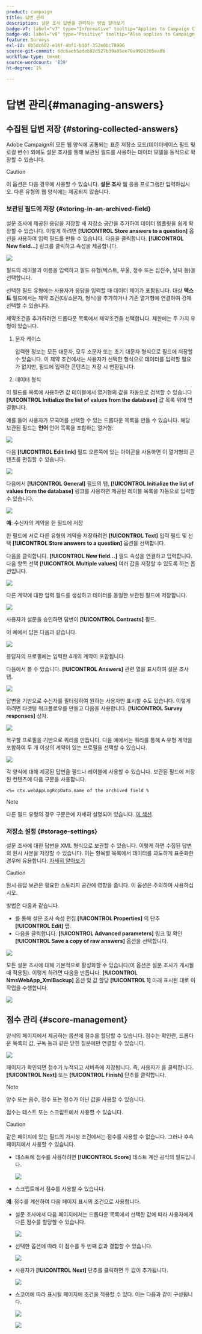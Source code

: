 ```yaml
---
product: campaign
title: 답변 관리
description: 설문 조사 답변을 관리하는 방법 알아보기
badge-v7: label="v7" type="Informative" tooltip="Applies to Campaign Classic v7"
badge-v8: label="v8" type="Positive" tooltip="Also applies to Campaign v8"
feature: Surveys
exl-id: 0b5dc602-e16f-4bf1-bd8f-352e0bc78996
source-git-commit: 6dc6aeb5adeb82d527b39a05ee70a9926205ea0b
workflow-type: tm+mt
source-wordcount: '839'
ht-degree: 1%

---
```


# 답변 관리{#managing-answers}



## 수집된 답변 저장 {#storing-collected-answers}

Adobe Campaign의 모든 웹 양식에 공통되는 표준 저장소 모드(데이터베이스 필드 및 로컬 변수) 외에도 설문 조사를 통해 보관된 필드를 사용하는 데이터 모델을 동적으로 확장할 수 있습니다.

>[!CAUTION]
>
>이 옵션은 다음 경우에 사용할 수 있습니다. **설문 조사** 웹 응용 프로그램만 입력하십시오. 다른 유형의 웹 양식에는 제공되지 않습니다.

### 보관된 필드에 저장 {#storing-in-an-archived-field}

설문 조사에 제공된 응답을 저장할 새 저장소 공간을 추가하여 데이터 템플릿을 쉽게 확장할 수 있습니다. 이렇게 하려면 **[!UICONTROL Store answers to a question]** 옵션을 사용하여 입력 필드를 만들 수 있습니다. 다음을 클릭합니다. **[!UICONTROL New field...]** 링크를 클릭하고 속성을 제공합니다.

![](assets/s_ncs_admin_survey_new_space.png)

필드의 레이블과 이름을 입력하고 필드 유형(텍스트, 부울, 정수 또는 십진수, 날짜 등)을 선택합니다.

선택한 필드 유형에는 사용자가 응답을 입력할 때 데이터 제어가 포함됩니다. 대상 **텍스트** 필드에서는 제약 조건(대/소문자, 형식)을 추가하거나 기존 열거형에 연결하여 강제 선택할 수 있습니다.

제약조건을 추가하려면 드롭다운 목록에서 제약조건을 선택합니다. 제한에는 두 가지 유형이 있습니다.

1. 문자 케이스

   입력한 정보는 모든 대문자, 모두 소문자 또는 초기 대문자 형식으로 필드에 저장할 수 있습니다. 이 제약 조건에서는 사용자가 선택한 형식으로 데이터를 입력할 필요가 없지만, 필드에 입력한 콘텐츠는 저장 시 변환됩니다.

1. 데이터 형식

이 필드를 목록에 사용하면 값 테이블에서 열거형의 값을 자동으로 검색할 수 있습니다 **[!UICONTROL Initialize the list of values from the database]** 값 목록 위에 연결합니다.

예를 들어 사용자가 모국어를 선택할 수 있는 드롭다운 목록을 만들 수 있습니다. 해당 보관된 필드는 **언어** 언어 목록을 포함하는 열거형:

![](assets/s_ncs_admin_survey_database_values_2b.png)

다음 **[!UICONTROL Edit link]** 필드 오른쪽에 있는 아이콘을 사용하면 이 열거형의 콘텐츠를 편집할 수 있습니다.

![](assets/s_ncs_admin_survey_database_values_2c.png)

다음에서 **[!UICONTROL General]** 필드의 탭, **[!UICONTROL Initialize the list of values from the database]** 링크를 사용하면 제공된 레이블 목록을 자동으로 입력할 수 있습니다.

![](assets/s_ncs_admin_survey_database_values_2.png)

**예**: 수신자의 계약을 한 필드에 저장

한 필드에 서로 다른 유형의 계약을 저장하려면 **[!UICONTROL Text]** 입력 필드 및 선택 **[!UICONTROL Store answers to a question]** 옵션을 선택합니다.

다음을 클릭합니다. **[!UICONTROL New field...]** 필드 속성을 연결하고 입력합니다. 다음 항목 선택 **[!UICONTROL Multiple values]** 여러 값을 저장할 수 있도록 하는 옵션입니다.

![](assets/s_ncs_admin_survey_storage_multi_ex1.png)

다른 계약에 대한 입력 필드를 생성하고 데이터를 동일한 보관된 필드에 저장합니다.

![](assets/s_ncs_admin_survey_storage_multi_ex2.png)

사용자가 설문을 승인하면 답변이 **[!UICONTROL Contracts]** 필드.

이 예에서 답은 다음과 같습니다.

![](assets/s_ncs_admin_survey_storage_multi_ex3.png)

응답자의 프로필에는 입력한 4개의 계약이 포함됩니다.

다음에서 볼 수 있습니다. **[!UICONTROL Answers]** 관련 열을 표시하여 설문 조사 탭.

![](assets/s_ncs_admin_survey_storage_multi_ex4.png)

답변을 기반으로 수신자를 필터링하여 원하는 사용자만 표시할 수도 있습니다. 이렇게 하려면 타겟팅 워크플로우를 만들고 다음을 사용합니다. **[!UICONTROL Survey responses]** 상자.

![](assets/s_ncs_admin_survey_read_responses_wf.png)

복구할 프로필을 기반으로 쿼리를 만듭니다. 다음 예에서는 쿼리를 통해 A 유형 계약을 포함하여 두 개 이상의 계약이 있는 프로필을 선택할 수 있습니다.

![](assets/s_ncs_admin_survey_read_responses_edit.png)

각 양식에 대해 제공된 답변을 필드나 레이블에 사용할 수 있습니다. 보관된 필드에 저장된 컨텐츠에 다음 구문을 사용합니다.

```
<%= ctx.webAppLogRcpData.name of the archived field %
```

>[!NOTE]
>
>다른 필드 유형의 경우 구문은에 자세히 설명되어 있습니다. [이 섹션](../../platform/using/about-queries-in-campaign.md).

### 저장소 설정 {#storage-settings}

설문 조사에 대한 답변을 XML 형식으로 보관할 수 있습니다. 이렇게 하면 수집된 답변의 원시 사본을 저장할 수 있습니다. 이는 항목별 목록에서 데이터를 과도하게 표준화한 경우에 유용합니다. [자세히 알아보기](../../surveys/using/publish--track-and-use-collected-data.md#standardizing-data)

>[!CAUTION]
>
>원시 응답 보관은 필요한 스토리지 공간에 영향을 줍니다. 이 옵션은 주의하여 사용하십시오.

방법은 다음과 같습니다.

* 를 통해 설문 조사 속성 편집 **[!UICONTROL Properties]** 의 단추 **[!UICONTROL Edit]** 탭.
* 다음을 클릭합니다. **[!UICONTROL Advanced parameters]** 링크 및 확인 **[!UICONTROL Save a copy of raw answers]** 옵션을 선택합니다.

![](assets/s_ncs_admin_survey_xml_archive_option.png)

모든 설문 조사에 대해 기본적으로 활성화할 수 있습니다(이 옵션은 설문 조사가 게시될 때 적용됨). 이렇게 하려면 다음을 만듭니다. **[!UICONTROL NmsWebApp_XmlBackup]** 옵션 및 값 할당 **[!UICONTROL 1]** 아래 표시된 대로 이 작업을 수행합니다.

![](assets/s_ncs_admin_survey_xml_global_option.png)

## 점수 관리 {#score-management}

양식의 페이지에서 제공하는 옵션에 점수를 할당할 수 있습니다. 점수는 확인란, 드롭다운 목록의 값, 구독 등과 같은 닫힌 질문에만 연결할 수 있습니다.

![](assets/s_ncs_admin_survey_score_create.png)

페이지가 확인되면 점수가 누적되고 서버측에 저장됩니다. 즉, 사용자가 을 클릭합니다. **[!UICONTROL Next]** 또는 **[!UICONTROL Finish]** 단추를 클릭합니다.

>[!NOTE]
>
>양수 또는 음수, 정수 또는 정수가 아닌 값을 사용할 수 있습니다.

점수는 테스트 또는 스크립트에서 사용할 수 있습니다.

>[!CAUTION]
>
>같은 페이지에 있는 필드의 가시성 조건에서는 점수를 사용할 수 없습니다. 그러나 후속 페이지에서 사용할 수 있습니다.

* 테스트에 점수를 사용하려면 **[!UICONTROL Score]** 테스트 계산 공식의 필드입니다.

   ![](assets/s_ncs_admin_survey_score_in_a_test.png)

* 스크립트에서 점수를 사용할 수 있습니다.

**예**: 점수를 계산하여 다음 페이지 표시의 조건으로 사용합니다.

* 설문 조사에서 다음 페이지에서는 드롭다운 목록에서 선택한 값에 따라 사용자에게 다른 점수를 할당할 수 있습니다.

   ![](assets/s_ncs_admin_survey_score_exa.png)

* 선택한 옵션에 따라 이 점수를 두 번째 값과 결합할 수 있습니다.

   ![](assets/s_ncs_admin_survey_score_exb.png)

* 사용자가 **[!UICONTROL Next]** 단추를 클릭하면 두 값이 추가됩니다.

   ![](assets/s_ncs_admin_survey_score_exe.png)

* 스코어에 따라 표시될 페이지에 조건을 적용할 수 있다. 이는 다음과 같이 구성됩니다.

   ![](assets/s_ncs_admin_survey_score_exd.png)

   ![](assets/s_ncs_admin_survey_score_exg.png)
